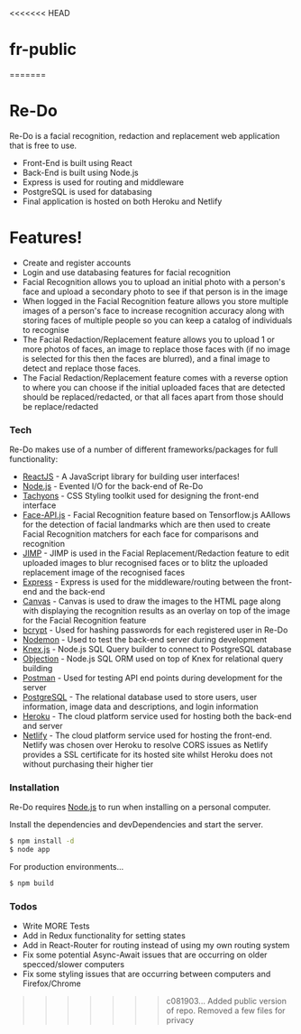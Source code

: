 <<<<<<< HEAD
# fr-public
=======
# Re-Do

Re-Do is a facial recognition, redaction and replacement web application that is free to use.

  - Front-End is built using React
  - Back-End is built using Node.js
  - Express is used for routing and middleware
  - PostgreSQL is used for databasing
  - Final application is hosted on both Heroku and Netlify

# Features!

  - Create and register accounts 
  - Login and use databasing features for facial recognition
  - Facial Recognition allows you to upload an initial photo with a person's face and upload a secondary photo to see if that person is in the image
  - When logged in the Facial Recognition feature allows you store multiple images of a person's face to increase recognition accuracy along with storing faces of multiple people so you can keep a catalog of individuals to recognise
  - The Facial Redaction/Replacement feature allows you to upload 1 or more photos of faces, an image to replace those faces with (if no image is selected for this then the faces are blurred), and a final image to detect and replace those faces. 
  - The Facial Redaction/Replacement feature comes with a reverse option to where you can choose if the initial uploaded faces that are detected should be replaced/redacted, or that all faces apart from those should be replace/redacted


### Tech

Re-Do makes use of a number of different frameworks/packages for full functionality:

* [ReactJS](https://reactjs.org/) - A JavaScript library for building user interfaces!
* [Node.js](https://nodejs.org/en/) - Evented I/O for the back-end of Re-Do
* [Tachyons](https://tachyons.io/) - CSS Styling toolkit used for designing the front-end interface
* [Face-API.js](https://github.com/justadudewhohacks/face-api.js/) - Facial Recognition feature based on Tensorflow.js AAllows for the detection of facial landmarks which are then used to create Facial Recognition matchers for each face for comparisons and recognition
* [JIMP](https://www.npmjs.com/package/jimp) - JIMP is used in the Facial Replacement/Redaction feature to edit uploaded images to blur recognised faces or to blitz the uploaded replacement image of the recognised faces
* [Express](http://expressjs.com/) - Express is used for the middleware/routing between the front-end and the back-end
* [Canvas](https://www.npmjs.com/package/canvas) - Canvas is used to draw the images to the HTML page along with displaying the recognition results as an overlay on top of the image for the Facial Recognition feature
* [bcrypt](https://www.npmjs.com/package/bcrypt) - Used for hashing passwords for each registered user in Re-Do
* [Nodemon](https://nodemon.io/) - Used to test the back-end server during development
* [Knex.js](http://knexjs.org/) - Node.js SQL Query builder to connect to PostgreSQL database
* [Objection](https://vincit.github.io/objection.js/) - Node.js SQL ORM used on top of Knex for relational query building
* [Postman](https://www.postman.com/) - Used for testing API end points during development for the server
* [PostgreSQL](https://www.postgresql.org/) - The relational database used to store users, user information, image data and descriptions, and login information
* [Heroku](https://www.heroku.com/) - The cloud platform service used for hosting both the back-end and server
* [Netlify](https://www.netlify.com/) - The cloud platform service used for hosting the front-end. Netlify was chosen over Heroku to resolve CORS issues as Netlify provides a SSL certificate for its hosted site whilst Heroku does not without purchasing their higher tier

### Installation

Re-Do requires [Node.js](https://nodejs.org/) to run when installing on a personal computer.

Install the dependencies and devDependencies and start the server.

```sh
$ npm install -d
$ node app
```

For production environments...

```sh
$ npm build
```

### Todos

 - Write MORE Tests
 - Add in Redux functionality for setting states
 - Add in React-Router for routing instead of using my own routing system
 - Fix some potential Async-Await issues that are occurring on older specced/slower computers
 - Fix some styling issues that are occurring between computers and Firefox/Chrome
>>>>>>> c081903... Added public version of repo. Removed a few files for privacy
